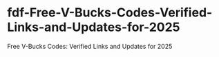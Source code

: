 # fdf-Free-V-Bucks-Codes-Verified-Links-and-Updates-for-2025
Free V-Bucks Codes: Verified Links and Updates for 2025
